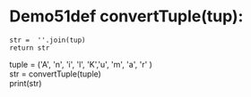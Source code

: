 # Demo51def convertTuple(tup):  
    str =  ''.join(tup)  
    return str 
tuple = ('A', 'n', 'i', 'l', 'K','u', 'm', 'a', 'r' )  
str = convertTuple(tuple)  
print(str)
